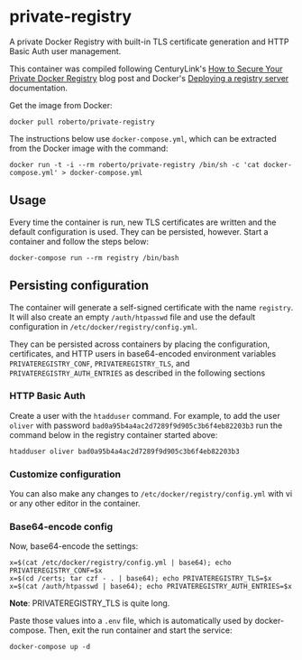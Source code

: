 # private-registry
A private Docker Registry with built-in TLS certificate generation and HTTP Basic Auth user management.

This container was compiled following CenturyLink's [How to Secure Your Private Docker Registry](https://www.ctl.io/developers/blog/post/how-to-secure-your-private-docker-registry/) blog post and Docker's [Deploying a registry server](https://docs.docker.com/registry/deploying/) documentation.

Get the image from Docker:
```
docker pull roberto/private-registry
```

The instructions below use `docker-compose.yml`, which can be extracted from the Docker image with the command:
```
docker run -t -i --rm roberto/private-registry /bin/sh -c 'cat docker-compose.yml' > docker-compose.yml
```


## Usage
Every time the container is run, new TLS certificates are written and the default configuration is used.  They can be persisted, however.  Start a container and follow the steps below:
```
docker-compose run --rm registry /bin/bash
```


## Persisting configuration
The container will generate a self-signed certificate with the name `registry`.  It will also create an empty `/auth/htpasswd` file and use the default configuration in `/etc/docker/registry/config.yml`.

They can be persisted across containers by placing the configuration, certificates, and HTTP users in base64-encoded environment variables `PRIVATEREGISTRY_CONF`, `PRIVATEREGISTRY_TLS`, and `PRIVATEREGISTRY_AUTH_ENTRIES` as described in the following sections


### HTTP Basic Auth
Create a user with the `htadduser` command.  For example, to add the user `oliver` with password `bad0a95b4a4ac2d7289f9d905c3b6f4eb82203b3` run the command below in the registry container started above:
```
htadduser oliver bad0a95b4a4ac2d7289f9d905c3b6f4eb82203b3
```


### Customize configuration
You can also make any changes to `/etc/docker/registry/config.yml` with vi or any other editor in the container.


### Base64-encode config
Now, base64-encode the settings:
```
x=$(cat /etc/docker/registry/config.yml | base64); echo PRIVATEREGISTRY_CONF=$x
x=$(cd /certs; tar czf - . | base64); echo PRIVATEREGISTRY_TLS=$x
x=$(cat /auth/htpasswd | base64); echo PRIVATEREGISTRY_AUTH_ENTRIES=$x
```

**Note**: PRIVATEREGISTRY_TLS is quite long.

Paste those values into a `.env` file, which is automatically used by docker-compose.  Then, exit the run container and start the service:

```
docker-compose up -d
```
